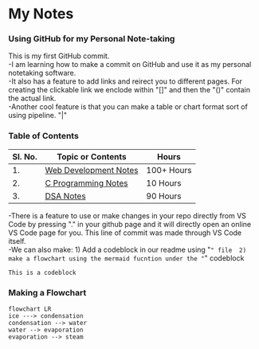 # My Notes

### Using GitHub for my Personal Note-taking

This is my first GitHub commit.  
-I am learning how to make a commit on GitHub and use it as my personal notetaking software.  
-It also has a feature to add links and reirect you to different pages. For creating the clickable link we enclode within "[]" and then the "()" contain the actual link.  
-Another cool feature is that you can make a table or chart format sort of using pipeline. "|"

### Table of Contents
| Sl. No.| Topic or Contents | Hours |
|--------|-------------------|-------|
| 1. | [Web Development Notes](./webdev.md) | 100+ Hours |
| 2. | [C Programming Notes](./Clanguage.md) | 10 Hours |
| 3. | [DSA Notes](./Clanguage.md) | 90 Hours |  


-There is a feature to use or make changes in your repo directly from VS Code by pressing "." in your github page and it will directly open an online VS Code page for you. This line of commit was made through VS Code itself.  
-We can also make: 1) Add a codeblock in our readme using "```" file 
                   2) make a flowchart using the mermaid fucntion under the "```" codeblock

```
This is a codeblock
```
### Making a Flowchart
```mermaid
flowchart LR
ice ---> condensation
condensation --> water
water --> evaporation
evaporation --> steam
```

